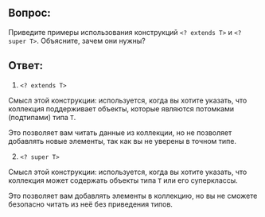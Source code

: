 ## Вопрос:
Приведите примеры использования конструкций `<? extends T>` и `<? super T>`. Объясните, зачем они нужны?
## Ответ:

1. `<? extends T>`

Смысл этой конструкции: используется, когда вы хотите указать, что коллекция поддерживает объекты, которые являются потомками (подтипами) типа `T`.

Это позволяет вам читать данные из коллекции, но не позволяет добавлять новые элементы, так как вы не уверены в точном типе.

2. `<? super T>`

Смысл этой конструкции: используется, когда вы хотите указать, что коллекция может содержать объекты типа `T` или его суперклассы.

Это позволяет вам добавлять элементы в коллекцию, но вы не сможете безопасно читать из неё без приведения типов.
